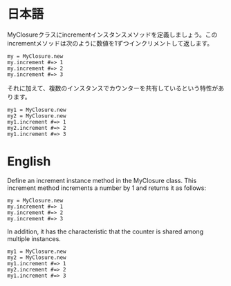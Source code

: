 # 日本語

MyClosureクラスにincrementインスタンスメソッドを定義しましょう。このincrementメソッドは次のように数値を1ずつインクリメントして返します。

```
my = MyClosure.new
my.increment #=> 1
my.increment #=> 2
my.increment #=> 3
```

それに加えて、複数のインスタンスでカウンターを共有しているという特性があります。

```
my1 = MyClosure.new
my2 = MyClosure.new
my1.increment #=> 1
my2.increment #=> 2
my1.increment #=> 3
```

# English

Define an increment instance method in the MyClosure class. This increment method increments a number by 1 and returns it as follows:

```
my = MyClosure.new
my.increment #=> 1
my.increment #=> 2
my.increment #=> 3
```

In addition, it has the characteristic that the counter is shared among multiple instances.

```
my1 = MyClosure.new
my2 = MyClosure.new
my1.increment #=> 1
my2.increment #=> 2
my1.increment #=> 3
```